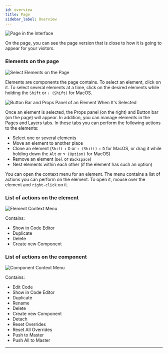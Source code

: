 ```yaml
---
id: overview
title: Page
sidebar_label: Overview
---
```


![Page in the Interface](/scr/page-interface.png)

On the page, you can see the page version that is close to how it is going to appear for your visitors.

### Elements on the page

![Select Elements on the Page](/scr/page-elements-panels.png)

Elements are components the page contains. To select an element, click on it. To select several elements at a time, click on the desired elements while holding the `Shift` or `⇧ (Shift)` for MacOS.

![Button Bar and Props Panel of an Element When It's Selected](/scr/page-elements-general.png)

Once an element is selected, the Props panel (on the right) and Button bar (on the page) will appear. In addition, you can manage elements in the Pages and Layers tabs. In these tabs you can perform the following actions to the elements:

-   Select one or several elements
-   Move an element to another place
-   Clone an element (`Shift` + `D` or `⇧ (Shift)` + `D` for MacOS, or drag it while holding down the `Alt` or `⌥ (Option)` for MacOS)
-   Remove an element (`Del` or `Backspace`)
-   Nest elements within each other (if the element has such an option)

You can open the context menu for an element. The menu contains a list of actions you can perform on the element. To open it, mouse over the element and `right-click` on it.

### List of actions on the element

![Element Context Menu](/scr/context-menu-element.png)

Contains:

-   Show in Code Editor
-   Duplicate
-   Delete
-   Create new Component

### List of actions on the component

![Component Context Menu](/scr/context-menu-component.png)

Contains:

-   Edit Code
-   Show in Code Editor
-   Duplicate
-   Rename
-   Delete
-   Create new Component
-   Detach
-   Reset Overrides
-   Reset All Overrides
-   Push to Master
-   Push All to Master

---

